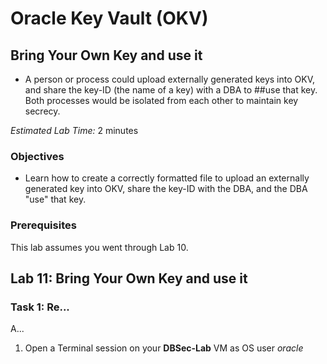# Oracle Key Vault (OKV)

## Bring Your Own Key and use it
- A person or process could upload externally generated keys into OKV, and share the key-ID (the name of a key) with a DBA to ##use that key. Both processes would be isolated from each other to maintain key secrecy.

*Estimated Lab Time:* 2 minutes

### Objectives
- Learn how to create a correctly formatted file to upload an externally generated key into OKV, share the key-ID with the DBA, and the DBA "use" that key.

### Prerequisites
This lab assumes you went through Lab 10. 

## Lab 11: Bring Your Own Key and use it
### Task 1: Re...

A...

1. Open a Terminal session on your **DBSec-Lab** VM as OS user *oracle*